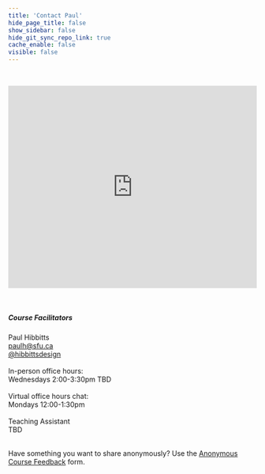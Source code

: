 ```yaml
---
title: 'Contact Paul'
hide_page_title: false
show_sidebar: false
hide_git_sync_repo_link: true
cache_enable: false
visible: false
---
```


<div class="row">
  <div class="col-md-8">
  <br><p><iframe style="border: 1px #ffffff none;" src="https://hibbitts.rocket.chat/livechat" width="100%" height="410px" name="myiFrame" allowfullscreen="allowfullscreen"></iframe></p><br>
  </div>
  <div class="col-md-4 order-first order-md-2">
  <h5>Course Facilitators</h5>
  Paul Hibbitts<br>  
  <span style="color:grey"><i class="fa fa-envelope" aria-hidden="true"></i></span><a href="mailto:&#112;&#97;&#117;&#108;&#104;&#64;&#115;&#102;&#117;&#46;&#99;&#97;">
    &#112;&#97;&#117;&#108;&#104;&#64;&#115;&#102;&#117;&#46;&#99;&#97;
  </a><br>
  <span style="color:grey"><i class="fa fa-twitter" aria-hidden="true"></i></span> <a href="https://twitter.com/hibbittsdesign">@hibbittsdesign</a><br>
  <br>In-person office hours:<br>Wednesdays 2:00-3:30pm TBD<br><br>
  Virtual office hours chat:<br>Mondays 12:00-1:30pm<br><br>     
  Teaching Assistant<br><span style="color:grey"><i class="fa fa-envelope" aria-hidden="true"></i></span>TBD<br>
  </div>
</div>

<br>Have something you want to share anonymously? Use the [Anonymous Course Feedback](https://oet.sandcats.io/shared/a04-FluD9JOX-jTDqgsLPd8fu3JFiN4-u1YKZ5pp6U4) form.
